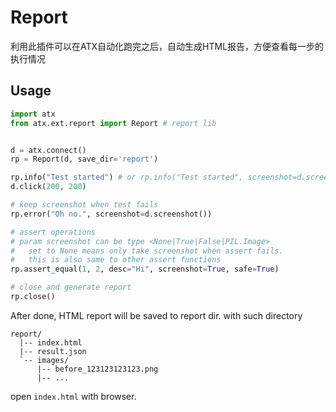 # Report
利用此插件可以在ATX自动化跑完之后，自动生成HTML报告，方便查看每一步的执行情况

## Usage
```py
import atx
from atx.ext.report import Report # report lib


d = atx.connect()
rp = Report(d, save_dir='report')

rp.info("Test started") # or rp.info("Test started", screenshot=d.screenshot())
d.click(200, 200)

# keep screenshot when test fails
rp.error("Oh no.", screenshot=d.screenshot())

# assert operations
# param screenshot can be type <None|True|False|PIL.Image>
# 	set to None means only take screenshot when assert fails.
#	this is also same to other assert functions
rp.assert_equal(1, 2, desc="Hi", screenshot=True, safe=True)

# close and generate report
rp.close()
```

After done, HTML report will be saved to report dir. with such directory

```
report/
  |-- index.html
  |-- result.json
  `-- images/
      |-- before_123123123123.png
      |-- ...
```

open `index.html` with browser.
